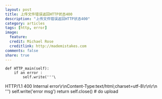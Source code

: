 ```yaml
---
layout: post
title: 上传文件错误返回HTTP状态400
description: "上传文件错误返回HTTP状态400"
category: articles
tags: [http, error]
image:
  feature:
  credit: Michael Rose
  creditlink: http://mademistakes.com
comments: false
share: true
---
```


    def HTTP_main(self):
        if an error :
            self.write('''\
HTTP/1.1 400 Internal error\r\nContent-Type:text/html;charset=utf-8\r\n\r\n\
''')
            self.write('error msg')
            return self.close()
        # do upload
